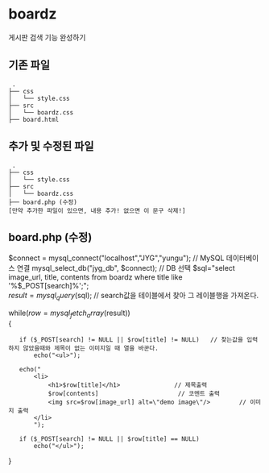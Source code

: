 # boardz
게시판 검색 기능 완성하기

## 기존 파일
```
 .
├── css
│   └── style.css
├── src
│   └── boardz.css
├── board.html
```

## 추가 및 수정된 파일
```
 .
├── css
│   └── style.css
├── src
│   └── boardz.css
├── board.php (수정)
[만약 추가한 파일이 있으면, 내용 추가! 없으면 이 문구 삭제!]
```
## board.php (수정)

   $connect = mysql_connect("localhost","JYG","yungu");    // MySQL 데이터베이스 연결
   mysql_select_db("jyg_db", $connect);         // DB 선택
   $sql="select image_url, title, contents from boardz where title like '%$_POST[search]%';";  
   $result=mysql_query($sql);               // search값을 테이블에서 찾아 그 레이블행을 가져온다.


   
   while($row=mysql_fetch_array($result))       
   {
       
       if ($_POST[search] != NULL || $row[title] != NULL)   // 찾는값을 입력하지 않았을때와 제목이 없는 이미지일 때 열을 바꾼다.
           echo("<ul>");

       echo("                   
           <li>
               <h1>$row[title]</h1>               // 제목출력
               $row[contents]                      // 코멘트 출력
               <img src=$row[image_url] alt=\"demo image\"/>        // 이미지 출력
           </li>        
           ");

       if ($_POST[search] != NULL || $row[title] == NULL)
           echo("</ul>");
   }

